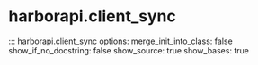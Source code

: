 # harborapi.client_sync

::: harborapi.client_sync
    options:
        merge_init_into_class: false
        show_if_no_docstring: false
        show_source: true
        show_bases: true
